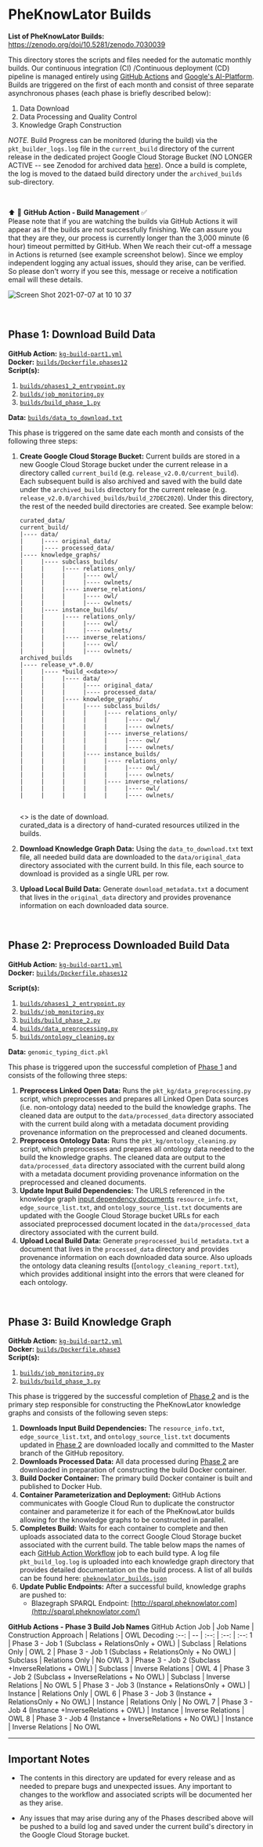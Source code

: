# PheKnowLator Builds  
**List of PheKnowLator Builds:** https://zenodo.org/doi/10.5281/zenodo.7030039     

This directory stores the scripts and files needed for the automatic monthly builds. Our continuous integration (CI)
/Continuous deployment (CD) pipeline is managed entirely using [GitHub Actions](https://github.com/actions) and [Google's AI-Platform](https://cloud.google.com/ai-platform). Builds are triggered on the first of each month and consist of three separate asynchronous phases (each phase is briefly described below):  
1. Data Download 
2. Data Processing and Quality Control   
3. Knowledge Graph Construction  

*NOTE.* Build Progress can be monitored (during the build) via the `pkt_builder_logs.log` file in the `current_build` directory of the current release in the dedicated project Google Cloud Storage Bucket (NO LONGER ACTIVE -- see Zenodod for archived data [here](https://zenodo.org/doi/10.5281/zenodo.7030039)). Once a build is complete, the log is moved to the dataed build directory under the `archived_builds` sub-directory.  

<br>

⬆️ 📅  **GitHub Action - Build Management** ✅  
Please note that if you are watching the builds via GitHub Actions it will appear as if the builds are not successfully finishing. We can assure you that they are they, our process is currently longer than the 3,000 minute (6 hour) timeout permitted by GitHub. When We reach their cut-off a message in Actions is returned (see example screenshot below). Since we employ independent logging any actual issues, should they arise, can be verified. So please don't worry if you see this, message or receive a notification email will these details.  

![Screen Shot 2021-07-07 at 10 10 37](https://user-images.githubusercontent.com/8030363/124793902-af15ae00-df0b-11eb-939f-3a64aa24a215.png)

<br>
 
## Phase 1: Download Build Data 
**GitHub Action:** [`kg-build-part1.yml`](https://github.com/callahantiff/PheKnowLator/blob/master/.github/workflows/kg-build-part1.yml)  
**Docker:** [`builds/Dockerfile.phases12`](https://github.com/callahantiff/PheKnowLator/blob/master/builds/Dockerfile.phases12)  
**Script(s):**  
1. [`builds/phases1_2_entrypoint.py`](https://github.com/callahantiff/PheKnowLator/blob/master/builds/phases1_2_entrypoint.py)  
2. [`builds/job_monitoring.py`](https://github.com/callahantiff/PheKnowLator/blob/master/builds/job_monitoring.py) 
3. [`builds/build_phase_1.py`](https://github.com/callahantiff/PheKnowLator/blob/master/builds/build_phase_1.py)     

**Data:** [`builds/data_to_download.txt`](https://github.com/callahantiff/PheKnowLator/blob/master/builds/data_to_download.txt)  

This phase is triggered on the same date each month and consists of the following three steps:    
1. **Create Google Cloud Storage Bucket:** Current builds are stored in a new Google Cloud Storage bucket under the current release in a directory called `current_build` (e.g. `release_v2.0.0/current_build`). Each subsequent build is also archived and saved with the build date under the `archived_builds` directory for the current release (e.g. `release_v2.0.0/archived_builds/build_27DEC2020`). Under this directory, the rest of the needed build directories are created. See example below:
   ```
   curated_data/
   current_build/
   |---- data/
   |     |---- original_data/
   |     |---- processed_data/   
   |---- knowledge_graphs/  
   |     |---- subclass_builds/
   |     |     |---- relations_only/
   |     |     |     |---- owl/
   |     |     |     |---- owlnets/     
   |     |     |---- inverse_relations/
   |     |     |     |---- owl/
   |     |     |     |---- owlnets/     
   |     |---- instance_builds/
   |     |     |---- relations_only/
   |     |     |     |---- owl/
   |     |     |     |---- owlnets/     
   |     |     |---- inverse_relations/
   |     |     |     |---- owl/
   |     |     |     |---- owlnets/
   archived_builds
   |---- release_v*.0.0/
   |     |---- *build_<<date>>/
   |     |     |---- data/
   |     |     |     |---- original_data/
   |     |     |     |---- processed_data/   
   |     |     |---- knowledge_graphs/  
   |     |     |     |---- subclass_builds/
   |     |     |     |     |---- relations_only/
   |     |     |     |     |     |---- owl/
   |     |     |     |     |     |---- owlnets/     
   |     |     |     |     |---- inverse_relations/
   |     |     |     |     |     |---- owl/
   |     |     |     |     |     |---- owlnets/     
   |     |     |     |---- instance_builds/
   |     |     |     |     |---- relations_only/
   |     |     |     |     |     |---- owl/
   |     |     |     |     |     |---- owlnets/     
   |     |     |     |     |---- inverse_relations/
   |     |     |     |     |     |---- owl/
   |     |     |     |     |     |---- owlnets/   
      
   ```
   <<date>> is the date of download.  
   curated_data is a directory of hand-curated resources utilized in the builds.  
   
2. **Download Knowledge Graph Data:** Using the `data_to_download.txt` text file, all needed build data are downloaded to the `data/original_data` directory associated with the current build. In this file, each source to download is provided as a single URL per row.   
3. **Upload Local Build Data:** Generate `download_metadata.txt` a document that lives in the `original_data` directory and provides provenance information on each downloaded data source.

<br>

## Phase 2: Preprocess Downloaded Build Data       
**GitHub Action:** [`kg-build-part1.yml`](https://github.com/callahantiff/PheKnowLator/blob/master/.github/workflows/kg-build-part1.yml)  
**Docker:** [`builds/Dockerfile.phases12`](https://github.com/callahantiff/PheKnowLator/blob/master/builds/Dockerfile.phases12)

**Script(s):**  
1. [`builds/phases1_2_entrypoint.py`](https://github.com/callahantiff/PheKnowLator/blob/master/builds/phases1_2_entrypoint.py)  
2. [`builds/job_monitoring.py`](https://github.com/callahantiff/PheKnowLator/blob/master/builds/job_monitoring.py)  
3. [`builds/build_phase_2.py`](https://github.com/callahantiff/PheKnowLator/blob/master/builds/build_phase_2.py) 
4. [`builds/data_preprocessing.py`](https://github.com/callahantiff/PheKnowLator/blob/master/builds/data_preprocessing.py)  
5. [`builds/ontology_cleaning.py`](https://github.com/callahantiff/PheKnowLator/blob/master/builds/ontology_cleaning.py)  

**Data:** `genomic_typing_dict.pkl`

This phase is triggered upon the successful completion of [Phase 1](#Phase-1:-Download-Build-Data) and consists of the following three steps:  
1. **Preprocess Linked Open Data:** Runs the `pkt_kg/data_preprocessing.py` script, which preprocesses and prepares all Linked Open Data sources (i.e. non-ontology data) needed to the build the knowledge graphs. The cleaned data are output to the `data/processed_data` directory associated with the current build along with a metadata document providing provenance information on the preprocessed and cleaned documents.      
2. **Preprocess Ontology Data:** Runs the `pkt_kg/ontology_cleaning.py` script, which preprocesses and prepares all ontology data needed to the build the knowledge graphs. The cleaned data are output to the `data/processed_data` directory associated with the current build along with a metadata document providing provenance information on the preprocessed and cleaned documents.  
3. **Update Input Build Dependencies:** The URLS referenced in the knowledge graph [input dependency documents](https://github.com/callahantiff/PheKnowLator/wiki/Dependencies) `resource_info.txt`, `edge_source_list.txt`, and `ontology_source_list.txt` documents are updated with the Google Cloud Storage bucket URLs for each associated preprocessed document located in the `data/processed_data` directory associated with the current build.  
4. **Upload Local Build Data:** Generate `preprocessed_build_metadata.txt` a document that lives in the 
   `processed_data` directory and provides provenance information on each downloaded data source. Also uploads the ontology data cleaning results ([`ontology_cleaning_report.txt`), which provides additional insight into the errors that were cleaned for each ontology.

<br>

## Phase 3: Build Knowledge Graph    
**GitHub Action:** [`kg-build-part2.yml`](https://github.com/callahantiff/PheKnowLator/blob/master/.github/workflows/kg-build-part2.yml)  
**Docker:** [`builds/Dockerfile.phase3`](https://github.com/callahantiff/PheKnowLator/blob/master/builds/Dockerfile.phase3)  
**Script(s):**    
1. [`builds/job_monitoring.py`](https://github.com/callahantiff/PheKnowLator/blob/master/builds/job_monitoring.py)  
2. [`builds/build_phase_3.py`](https://github.com/callahantiff/PheKnowLator/blob/master/builds/build_phase_3.py) 

This phase is triggered by the successful completion of [Phase 2](#Phase-2:-Preprocess-Downloaded-Build-Data) and is the primary step responsible for constructing the PheKnowLator knowledge graphs and consists of the following seven steps:  
1. **Downloads Input Build Dependencies:** The `resource_info.txt`, `edge_source_list.txt`, and 
   `ontology_source_list.txt` documents updated in [Phase 2](#Phase-2:-Preprocess-Downloaded-Build-Data) are downloaded locally and committed to the Master branch of the GitHub repository.     
2. **Downloads Processed Data:** All data processed during [Phase 2](#Phase-2:-Preprocess-Downloaded-Build-Data) are downloaded in preparation of constructing the build Docker container.  
3. **Build Docker Container:** The primary build Docker container is built and published to Docker Hub.  
4. **Container Parameterization and Deployment:** GitHub Actions communicates with Google Cloud Run to duplicate the constructor container and parameterize it for each of the PheKnowLator builds allowing for the knowledge graphs to be constructed in parallel.  
5. **Completes Build:** Waits for each container to complete and then uploads associated data to the correct Google Cloud Storage bucket associated with the current build. The table below maps the names of each [GitHub Action Workflow](https://github.com/callahantiff/PheKnowLator/blob/master/.github/workflows/kg-build-part2.yml) job to each build type. A log file `pkt_build_log.log` is uploaded into each knowledge graph directory that provides detailed documentation on the build process. A list of all builds can be found here: [`pheknowlator_builds.json`](https://storage.googleapis.com/pheknowlator/pheknowlator_builds.json)  
6. **Update Public Endpoints:** After a successful build, knowledge graphs are pushed to:   
    - Blazegraph SPARQL Endpoint: [http://sparql.pheknowlator.com](http://sparql.pheknowlator.com/)  

**GitHub Actions - Phase 3 Build Job Names**
GitHub   Action Job | Job Name | Construction   Approach | Relations | OWL Decoding
:--: | -- | :--: | :--: | :--:
1 | Phase   3 - Job 1 (Subclass + RelationsOnly + OWL) | Subclass | Relations   Only | OWL
2 | Phase   3 - Job 1 (Subclass + RelationsOnly + No OWL) | Subclass | Relations   Only | No   OWL
3 | Phase   3 - Job 2 (Subclass +InverseRelations + OWL) | Subclass | Inverse   Relations | OWL
4 | Phase   3 - Job 2 (Subclass + InverseRelations + No OWL) | Subclass | Inverse   Relations | No   OWL
5 | Phase   3 - Job 3 (Instance + RelationsOnly + OWL) | Instance | Relations   Only | OWL
6 | Phase   3 - Job 3 (Instance + RelationsOnly + No OWL) | Instance | Relations   Only | No   OWL
7 | Phase   3 - Job 4 (Instance +InverseRelations + OWL) | Instance | Inverse   Relations | OWL
8 | Phase   3 - Job 4 (Instance + InverseRelations + No OWL) | Instance | Inverse   Relations | No   OWL

____

## Important Notes  
- The contents in this directory are updated for every release and as needed to prepare bugs and unexpected issues. Any important to changes to the workflow and associated scripts will be documented her as they arise.

- Any issues that may arise during any of the Phases described above will be pushed to a build log and saved under the current build's directory in the Google Cloud Storage bucket.  

